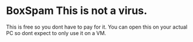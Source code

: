 # BoxSpam This is not a virus.
This is free so you dont have to pay for it.
You can open this on your actual PC so dont expect to only use it on a VM.
